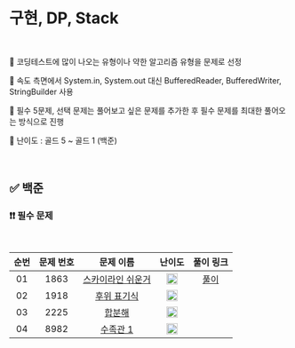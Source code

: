 # 구현, DP, Stack

<br/>

📌 코딩테스트에 많이 나오는 유형이나 약한 알고리즘 유형을 문제로 선정

📌 속도 측면에서 System.in, System.out 대신 BufferedReader, BufferedWriter, StringBuilder 사용

📌 필수 5문제, 선택 문제는 풀어보고 싶은 문제를 추가한 후 필수 문제를 최대한 풀어오는 방식으로 진행

📌 난이도 : 골드 5 ~ 골드 1 (백준)

<br/>

## ✅ 백준

### ❗❗ 필수 문제

<br/>

순번 | 문제 번호 | 문제 이름 | 난이도 | 풀이 링크
:---: | :---: | :---: | :---: | :---: 
01 | 1863 | [스카이라인 쉬운거](https://www.acmicpc.net/problem/1863) | <img src="https://static.solved.ac/tier_small/12.svg" width=20px> | [풀이](https://github.com/psj98/Java_Study_Coding_18/blob/main/study/src/study_230823/problemset/boj_1863.java)
02 | 1918 | [후위 표기식](https://www.acmicpc.net/problem/1918) | <img src="https://static.solved.ac/tier_small/14.svg" width=20px> | []()
03 | 2225 | [합분해](https://www.acmicpc.net/problem/2225) | <img src="https://static.solved.ac/tier_small/11.svg" width=20px> | []()
04 | 8982 | [수족관 1](https://www.acmicpc.net/problem/8982) | <img src="https://static.solved.ac/tier_small/13.svg" width=20px> | []()
